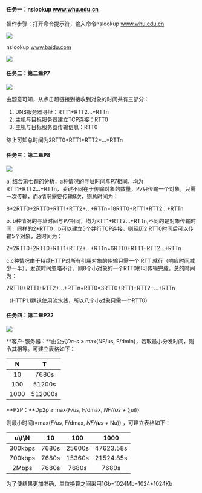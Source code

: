 #### 任务一：nslookup www.whu.edu.cn

操作步骤：打开命令提示符，输入命令nslookup www.whu.edu.cn

![](https://gitee.com/hjx_world/PhotosSource/raw/master/img/QQ图片20200323213518.png)

nslookup www.baidu.com

![](https://gitee.com/hjx_world/PhotosSource/raw/master/img/QQ图片20200323213715.png)

#### 任务二：第二章P7

![](https://gitee.com/hjx_world/PhotosSource/raw/master/img/QQ图片20200323213927.png)

由题意可知，从点击超链接到接收到对象的时间共有三部分：

1. DNS服务器寻址：RTT1+RTT2...+RTTn
2. 主机与目标服务器建立TCP连接：RTT0
3. 主机与目标服务器传输信息：RTT0

综上可知总时间为2RTT0+RTT1+RTT2+...+RTTn

#### 任务三：第二章P8

![](https://gitee.com/hjx_world/PhotosSource/raw/master/img/QQ图片20200323213946.png)

a. 结合第七题的分析，a种情况的寻址时间与P7相同，均为RTT1+RTT2...+RTTn，关键不同在于传输对象的数量，P7只传输一个对象，只需一次传输，而a情况需要传输8次，则总时间为：

8*2RTT0+2RTT0+RTT1+RTT2+...+RTTn=18RTT0+RTT1+RTT2...+RTTn

b. b种情况的寻址时间与P7相同，均为RTT1+RTT2...+RTTn,不同的是对象传输时间，同样的2*RTT0，b可以建立5个并行TCP连接，则经历2 RTT0时间后可以传输5个对象，总时间为：

2*2RTT0+2RTT0+RTT1+RTT2+...+RTTn=6RTT0+RTT1+RTT2...+RTTn

c.c种情况由于持续HTTP对所有引用对象的传输只需一个 RTT 就行（响应时间减少一半），发送时间忽略不计，则8个小对象的一个RTT0即可传输完成，总的时间为：

2RTT0+RTT1+RTT2+...+RTTn+RTT0=3RTT0+RTT1+RTT2+...+RTTn

（HTTP1.1默认使用流水线，所以八个小对象只需一个RTT0）

#### 任务四：第二章P22

![](https://gitee.com/hjx_world/PhotosSource/raw/master/img/QQ图片20200323214030.png)

**客户-服务器：**由公式*Dc-s* ≥ max{NF/us, F/dmin}，若取最小分发时间，则令其相等。可建立表格如下：

|  N   |    T    |
| :--: | :-----: |
|  10  |  7680s  |
| 100  | 51200s  |
| 1000 | 512000s |

**P2P：**Dp2p *≥* max{*F/us*, F/dmax, *NF/(**u**s* *+* ∑ui)} 

则最小时间t=max{*F/us*, F/dmax, *NF/(**u**s* *+* Nu)} ，可建立表格如下：

|  u\t\N  |  10   |  100   |   1000    |
| :-----: | :---: | :----: | :-------: |
| 300kbps | 7680s | 25600s | 47623.58s |
| 700kbps | 7680s | 15360s | 21524.85s |
|  2Mbps  | 7680s | 7680s  |   7680s   |

为了使结果更加准确，单位换算之间采用1Gb=1024Mb=1024*1024Kb